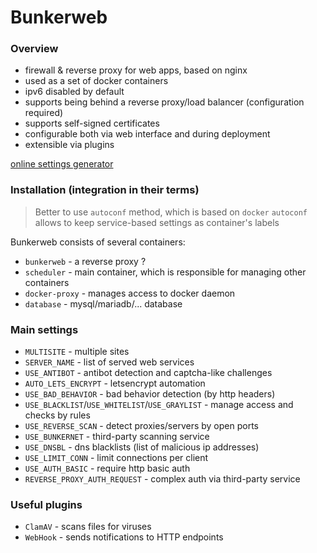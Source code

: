 # Bunkerweb

### Overview

- firewall & reverse proxy for web apps, based on nginx
- used as a set of docker containers
- ipv6 disabled by default
- supports being behind a reverse proxy/load balancer (configuration required)
- supports self-signed certificates
- configurable both via web interface and during deployment
- extensible via plugins

[online settings generator](https://config.bunkerweb.io/v1.5.3)

### Installation (integration in their terms)

>Better to use `autoconf` method, which is based on `docker`
>`autoconf` allows to keep service-based settings as container's labels

Bunkerweb consists of several containers:
- `bunkerweb` - a reverse proxy ?
- `scheduler` - main container, which is responsible for managing other containers
- `docker-proxy` - manages access to docker daemon
- `database` - mysql/mariadb/... database

### Main settings

- `MULTISITE` - multiple sites
- `SERVER_NAME` - list of served web services
- `USE_ANTIBOT` - antibot detection and captcha-like challenges
- `AUTO_LETS_ENCRYPT` - letsencrypt automation
- `USE_BAD_BEHAVIOR` - bad behavior detection (by http headers)
- `USE_BLACKLIST`/`USE_WHITELIST`/`USE_GRAYLIST` - manage access and checks by rules
- `USE_REVERSE_SCAN` - detect proxies/servers by open ports
- `USE_BUNKERNET` - third-party scanning service
- `USE_DNSBL` - dns blacklists (list of malicious ip addresses)
- `USE_LIMIT_CONN` - limit connections per client
- `USE_AUTH_BASIC` - require http basic auth
- `REVERSE_PROXY_AUTH_REQUEST` - complex auth via third-party service

### Useful plugins

- `ClamAV` - scans files for viruses
- `WebHook` - sends notifications to HTTP endpoints